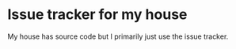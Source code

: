Issue tracker for my house
==========================

My house has source code but I primarily just use the issue tracker.
